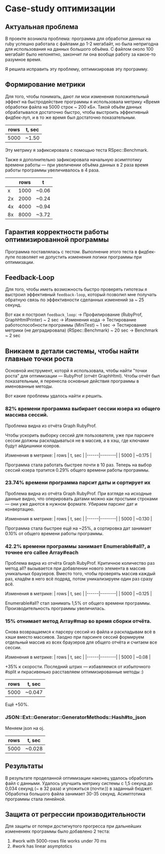 # Case-study оптимизации

## Актуальная проблема
В проекте возникла проблема: программа для обработки данных на ruby успешно работала с файлами до 1-2 мегабайт, но была непригодна для использования на данных большого объёма. С файлом около 100 мегабайт было непонятно, закончит ли она вообще работу за какое-то разумное время.

Я решила исправить эту проблему, оптимизировав эту программу.

## Формирование метрики
Для того, чтобы понимать, дают ли мои изменения положительный эффект на быстродействие программы я использовала метрику «Время обработки файла на 5000 строк ~ 200 кБ». Такой объём данных обрабатывался достаточно быстро, чтобы выстроить эффективный фидбек-луп, и в то же время был достаточно показательным.

| rows | t, sec |
|------|--------|
| 5000 | ~1.50  |

Эту метрику я зафиксировала с помощью теста RSpec::Benchmark.

Также я дополнительно зафиксировала начальную асимптотику времени работы — при увеличении объёма данных в 2 раза время работы программы увеличивалось в 4 раза.

|    | rows | t     |
|----|------|-------|
| x  | 1000 | ~0.06 |
| 2x | 2000 | ~0.24 |
| 4x | 4000 | ~0.94 |
| 8x | 8000 | ~3.72 |

## Гарантия корректности работы оптимизированной программы
Программа поставлялась с тестом. Выполнение этого теста в фидбек-лупе позволяет не допустить изменения логики программы при оптимизации.

## Feedback-Loop
Для того, чтобы иметь возможность быстро проверять гипотезы я выстроил эффективный `feedback-loop`, который позволил мне получать обратную связь по эффективности сделанных изменений за ~ 25 секунд.

Вот как я построил `feedback_loop`:
→ Профилирование (RubyProf, GraphHtmlPrinter)                 ~ 2 sec
→ Изменения кода
→ Тестирование работоспособности программы (MiniTest)         ~ 1 sec
→ Тестирование метрики (не деградировала) (RSpec::Benchmark)  ~ 20 sec
→ Benchmark                                                   ~ 2 sec

## Вникаем в детали системы, чтобы найти главные точки роста
Основной инструмент, которй я использовала, чтобы найти "точки роста" для оптимизации — RubyProf (отчёт GraphHtml). Чтобы отчёт был показательным, я перенесла основные действия программы в именованные методы.

Вот какие проблемы удалось найти и решить.

### 82% времени программа выбирает сессии юзера из общего массива сессий.
Проблема видна из отчёта Graph RubyProf.

Чтобы ускорить выборку сессий для пользователя, уже при парсинге сессии должны раскладываться не в массив, а в хэш, где ключами будут айдишники юзеров.

Изменения в метрике:
| rows | t, sec |
|------|--------|
| 5000 | ~0.175 |

Программа стала работать быстрее почти в 10 раз. Теперь на выбор сессий юзера тратится 0.29% общего времени работы программы.

### 23.74%	времени программа парсит даты и сортирует их
Проблема видна из отчёта Graph RubyProf. При взгляде на исходные данные видно, что оперировать датами можно как простыми строками — они уже даются в нужном формате. Убираем парсинг дат и конвертацию.

Изменения в метрике:
| rows | t, sec |
|------|--------|
| 5000 | ~0.130 |

Программа стала быстрее ещё на ~25%, а сортировка дат занимает 0.10% от общего времени работы программы.

### 42.2% времени программы занимает Enumerable#all?, а точнее его callee Array#each
Проблема видна из отчёта Graph RubyProf.
Критичное количество раз метод all? вызывается при добавлении нового элемента в массив уникальных браузеров. Вместо того, чтобы проверять массив каждый раз, кладём в него всё подряд, потом уникализируем один раз сразу всё.

Изменения в метрике:
| rows | t, sec |
|------|--------|
| 5000 | ~0.125 |

Enumerable#all? стал занимать 1,5% от общего времени программы. Производительность программы увеличилась.

### 15%	отнимает метод Array#map	во время сборки отчёта.
Снова возвращаемся к парсеру сессий из файла и раскладывам всё в хэши вместо массивов. Заодно при парсинге сессий формируем отдельный массив из всех браузеров для общего отчёта и считаем все сессии.

Изменения в метрике:
| rows | t, sec |
|------|--------|
| 5000 | ~0.08  |

 +35% к скорости.
Последний штрих — избавляемся от избыточного #split и пкрасивенько расставляем оптимизированные методы :)

| rows | t, sec |
|------|--------|
| 5000 | ~0.047 |

Ещё +50%.

### JSON::Ext::Generator::GeneratorMethods::Hash#to_json
Меняем json на oj.

| rows | t, sec |
|------|--------|
| 5000 | ~0.028 |

## Результаты
В результате проделанной оптимизации наконец удалось обработать файл с данными.
Удалось улучшить метрику системы с 1,5 секунд до 0,034 секунд (~ в 32 раза) и уложиться (почти:)) в заданный бюджет.
Обработка большого файла занимает 30-35 секунд.
Асимптотика программы стала линейной.

## Защита от регрессии производительности
Для защиты от потери достигнутого прогресса при дальнейших изменениях программы было добавлено 2 теста:
1. #work with 5000-rows file works under 70 ms
2. #work has linear asymptotics

